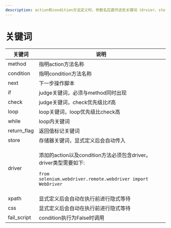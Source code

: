 ```yaml
---
description: action和condition方法定义时，参数名应避开这些关键词（drvier、store、xpath、css需要显式定义才能生效）
---
```


# 关键词

| 关键词          | 说明                                                                                                                                                                                  |
| ------------ | ----------------------------------------------------------------------------------------------------------------------------------------------------------------------------------- |
| method       | 指明action方法名称                                                                                                                                                                        |
| condition    | 指明condition方法名称                                                                                                                                                                     |
| next         | 下一步操作脚本                                                                                                                                                                             |
| if           | judge关键词，必须与method同时出现                                                                                                                                                        |
| check        | judge关键词，check优先级比if高                                                                                                                                                                      |
| loop         | loop关键词，loop优先级比check高                                                                                                                                                                             |
| while        | loop内关键词                                                                                                                                                                            |
| return\_flag | 返回值标记关键词                                                                                                                                                                            |
| store        | 存储器关键词，显式定义后会自动传入                                                                                                                                                                   |
| driver       | <p>添加的action以及condition方法必须包含driver。driver类型需要如下:</p><pre class="language-python"><code class="lang-python">from selenium.webdriver.remote.webdriver import WebDriver
</code></pre> |
| xpath        | 显式定义后会自动在执行前进行隐式等待                                                                                                                                                                  |
| css          | 显式定义后会自动在执行前进行隐式等待                                                                                                                                                                  |
| fail\_script | condition执行为False时调用                                                                                                                                                                |

